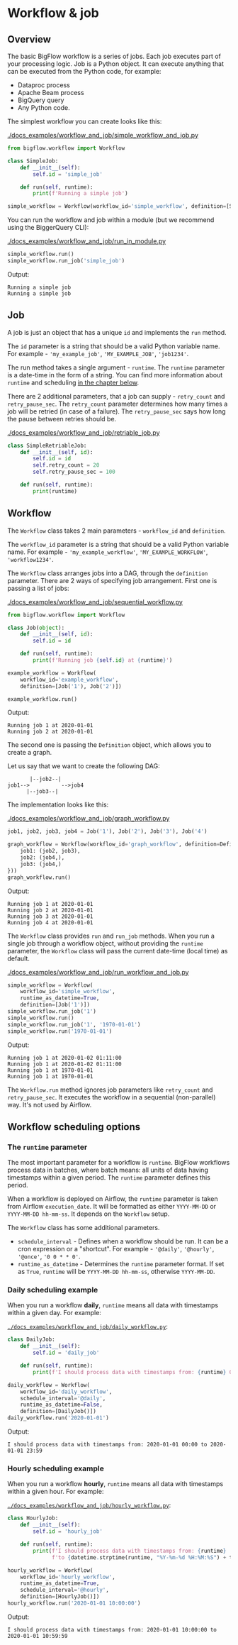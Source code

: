 # Workflow & job

## Overview

The basic BigFlow workflow is a series of jobs. Each job executes part of your processing logic. Job is a Python object. 
It can execute anything that can be executed from the Python code, for example:

* Dataproc process
* Apache Beam process
* BigQuery query
* Any Python code.

The simplest workflow you can create looks like this:

[./docs_examples/workflow_and_job/simple_workflow_and_job.py](./docs_examples/workflow_and_job/simple_workflow_and_job.py)
```python
from bigflow.workflow import Workflow

class SimpleJob:
    def __init__(self):
        self.id = 'simple_job'

    def run(self, runtime):
        print(f'Running a simple job')

simple_workflow = Workflow(workflow_id='simple_workflow', definition=[SimpleJob()])
```

You can run the workflow and job within a module (but we recommend using the BiggerQuery CLI):

[./docs_examples/workflow_and_job/run_in_module.py](./docs_examples/workflow_and_job/run_in_module.py)
```python
simple_workflow.run()
simple_workflow.run_job('simple_job')
```

Output:

```text
Running a simple job
Running a simple job
```

## Job

A job is just an object that has a unique `id` and implements the `run` method.

The `id` parameter is a string that should be a valid Python variable name. For example - `'my_example_job'`, `'MY_EXAMPLE_JOB'`, `'job1234'`.

The run method takes a single argument - `runtime`. The `runtime` parameter is a date-time in the form of a string. 
You can find more information about `runtime` and scheduling [in the chapter below](#workflow-scheduling-options).

There are 2 additional parameters, that a job can supply - `retry_count` and `retry_pause_sec`. The `retry_count` parameter
determines how many times a job will be retried (in case of a failure). The `retry_pause_sec` says how long the pause between retries should be.

[./docs_examples/workflow_and_job/retriable_job.py](./docs_examples/workflow_and_job/retriable_job.py)
```python
class SimpleRetriableJob:
    def __init__(self, id):
        self.id = id
        self.retry_count = 20
        self.retry_pause_sec = 100

    def run(self, runtime):
        print(runtime)
```

## Workflow

The `Workflow` class takes 2 main parameters - `workflow_id` and `definition`.

The `workflow_id` parameter is a string that should be a valid Python variable name. For example - `'my_example_workflow'`, `'MY_EXAMPLE_WORKFLOW'`, `'workflow1234'`.

The `Workflow` class arranges jobs into a DAG, through the `definition` parameter. There are 2 ways of specifying job arrangement. First one is passing a list
of jobs:

[./docs_examples/workflow_and_job/sequential_workflow.py](./docs_examples/workflow_and_job/sequential_workflow.py)
```python
from bigflow.workflow import Workflow

class Job(object):
    def __init__(self, id):
        self.id = id

    def run(self, runtime):
        print(f'Running job {self.id} at {runtime}')

example_workflow = Workflow(
    workflow_id='example_workflow',
    definition=[Job('1'), Job('2')])

example_workflow.run()
```

Output:
```text
Running job 1 at 2020-01-01
Running job 2 at 2020-01-01
```

The second one is passing the `Definition` object, which allows you to create a graph.

Let us say that we want to create the following DAG:
    
```
       |--job2--|
job1-->          -->job4 
      |--job3--|
```

The implementation looks like this:

[./docs_examples/workflow_and_job/graph_workflow.py](./docs_examples/workflow_and_job/graph_workflow.py)
```python
job1, job2, job3, job4 = Job('1'), Job('2'), Job('3'), Job('4')

graph_workflow = Workflow(workflow_id='graph_workflow', definition=Definition({
    job1: (job2, job3),
    job2: (job4,),
    job3: (job4,)
}))
graph_workflow.run()
```

Output:
```text
Running job 1 at 2020-01-01
Running job 2 at 2020-01-01
Running job 3 at 2020-01-01
Running job 4 at 2020-01-01
```

The `Workflow` class provides `run` and `run_job` methods. When you run a single job through a workflow object, 
without providing the `runtime` parameter, the `Workflow` class will pass the current date-time (local time) as default.

[./docs_examples/workflow_and_job/run_workflow_and_job.py](./docs_examples/workflow_and_job/run_workflow_and_job.py)
```python
simple_workflow = Workflow(
    workflow_id='simple_workflow',
    runtime_as_datetime=True,
    definition=[Job('1')])
simple_workflow.run_job('1')
simple_workflow.run()
simple_workflow.run_job('1', '1970-01-01')
simple_workflow.run('1970-01-01')
```

Output:
```text
Running job 1 at 2020-01-02 01:11:00
Running job 1 at 2020-01-02 01:11:00
Running job 1 at 1970-01-01
Running job 1 at 1970-01-01
```

The `Workflow.run` method ignores job parameters like `retry_count` and `retry_pause_sec`. It executes the workflow in a sequential (non-parallel) way.
It's not used by Airflow.

## Workflow scheduling options

### The `runtime` parameter

The most important parameter for a workflow is `runtime`. BigFlow workflows process data in batches, 
where batch means: all units of data having timestamps within a given period. The `runtime` parameter defines this period.

When a workflow is deployed on Airflow, the `runtime` parameter is taken from Airflow `execution_date`. 
It will be formatted as either `YYYY-MM-DD` or `YYYY-MM-DD hh-mm-ss`. It depends on the `Workflow` setup.

The `Workflow` class has some additional parameters. 

* `schedule_interval` - Defines when a workflow should be run. It can be a cron expression or a "shortcut". 
For example - `'@daily'`, `'@hourly'`, `'@once'`, `'0 0 * * 0'`.
* `runtime_as_datetime` - Determines the `runtime` parameter format. If set as `True`, `runtime` will be `YYYY-MM-DD hh-mm-ss`, 
otherwise `YYYY-MM-DD`.

### Daily scheduling example

When you run a workflow **daily**, `runtime` means all data with timestamps within a given day.
For example:

[`./docs_examples/workflow_and_job/daily_workflow.py`](./docs_examples/workflow_and_job/daily_workflow.py):
```python
class DailyJob:
    def __init__(self):
        self.id = 'daily_job'

    def run(self, runtime):
        print(f'I should process data with timestamps from: {runtime} 00:00 to {runtime} 23:59')

daily_workflow = Workflow(
    workflow_id='daily_workflow',
    schedule_interval='@daily',
    runtime_as_datetime=False,
    definition=[DailyJob()])
daily_workflow.run('2020-01-01')
```

Output:

```text
I should process data with timestamps from: 2020-01-01 00:00 to 2020-01-01 23:59
``` 

### Hourly scheduling example 

When you run a workflow **hourly**, `runtime` means all data with timestamps within a given hour.
For example:

[`./docs_examples/workflow_and_job/hourly_workflow.py`](./docs_examples/workflow_and_job/hourly_workflow.py):
```python
class HourlyJob:
    def __init__(self):
        self.id = 'hourly_job'

    def run(self, runtime):
        print(f'I should process data with timestamps from: {runtime} '
              f'to {datetime.strptime(runtime, "%Y-%m-%d %H:%M:%S") + timedelta(minutes=59, seconds=59) }')

hourly_workflow = Workflow(
    workflow_id='hourly_workflow',
    runtime_as_datetime=True,
    schedule_interval='@hourly',
    definition=[HourlyJob()])
hourly_workflow.run('2020-01-01 10:00:00')
```

Output:

```text
I should process data with timestamps from: 2020-01-01 10:00:00 to 2020-01-01 10:59:59
``` 
